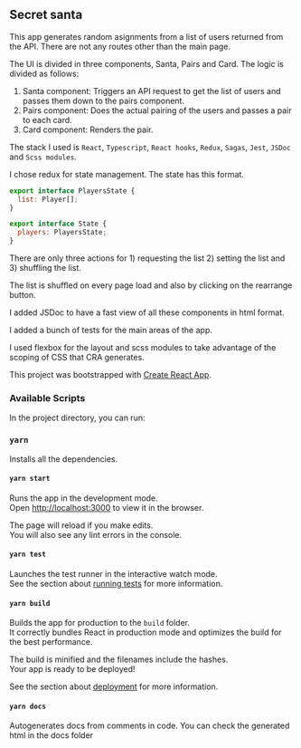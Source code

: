 ## Secret santa 

This app generates random asignments from a list of users returned from the API. There are not any routes other than the main page.

The UI is divided in three components, Santa, Pairs and Card. The logic is divided as follows:

1. Santa component: Triggers an API request to get the list of users and passes them down to the pairs component.
2. Pairs component: Does the actual pairing of the users and passes a pair to each card.
3. Card component: Renders the pair.

The stack I used is `React`, `Typescript`, `React hooks`, `Redux`, `Sagas`, `Jest`, `JSDoc` and `Scss modules`.

I chose redux for state management. The state has this format.

```js
export interface PlayersState {
  list: Player[];
}

export interface State {
  players: PlayersState;
}
```
There are only three actions for 1) requesting the list 2) setting the list and 3) shuffling the list.

The list is shuffled on every page load and also by clicking on the rearrange button.

I added JSDoc to have a fast view of all these components in html format.

I added a bunch of tests for the main areas of the app.

I used flexbox for the layout and scss modules to take advantage of the scoping of CSS that CRA generates.

This project was bootstrapped with [Create React App](https://github.com/facebook/create-react-app).

### Available Scripts

In the project directory, you can run:

### `yarn`

Installs all the dependencies. 

#### `yarn start`

Runs the app in the development mode.\
Open [http://localhost:3000](http://localhost:3000) to view it in the browser.

The page will reload if you make edits.\
You will also see any lint errors in the console.

#### `yarn test`

Launches the test runner in the interactive watch mode.\
See the section about [running tests](https://facebook.github.io/create-react-app/docs/running-tests) for more information.

#### `yarn build`

Builds the app for production to the `build` folder.\
It correctly bundles React in production mode and optimizes the build for the best performance.

The build is minified and the filenames include the hashes.\
Your app is ready to be deployed!

See the section about [deployment](https://facebook.github.io/create-react-app/docs/deployment) for more information.

#### `yarn docs`

Autogenerates docs from comments in code. You can check the generated html in the docs folder


